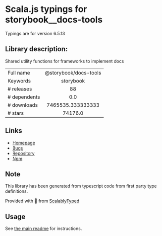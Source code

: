 
# Scala.js typings for storybook__docs-tools

Typings are for version 6.5.13

## Library description:
Shared utility functions for frameworks to implement docs

|                    |                 |
| ------------------ | :-------------: |
| Full name          | @storybook/docs-tools |
| Keywords           | storybook |
| # releases         | 88 |
| # dependents       | 0.0 |
| # downloads        | 7465535.333333333 |
| # stars            | 74176.0 |

## Links
- [Homepage](https://github.com/storybookjs/storybook/tree/main/lib/docs-tools)
- [Bugs](https://github.com/storybookjs/storybook/issues)
- [Repository](https://github.com/storybookjs/storybook)
- [Npm](https://www.npmjs.com/package/%40storybook%2Fdocs-tools)
    


## Note
This library has been generated from typescript code from first party type definitions.

Provided with :purple_heart: from [ScalablyTyped](https://github.com/oyvindberg/ScalablyTyped)

## Usage
See [the main readme](../../readme.md) for instructions.


